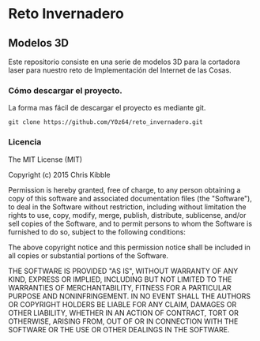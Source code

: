 # Reto Invernadero
## Modelos 3D

Este repositorio consiste en una serie de modelos 3D para la cortadora laser para nuestro reto de Implementación del Internet de las Cosas. 

### Cómo descargar el proyecto.

La forma mas fácil de descargar el proyecto es mediante git. 
```
git clone https://github.com/Y0z64/reto_invernadero.git
```

### Licencia 
The MIT License (MIT)

Copyright (c) 2015 Chris Kibble

Permission is hereby granted, free of charge, to any person obtaining a copy of this software and associated documentation files (the "Software"), to deal in the Software without restriction, including without limitation the rights to use, copy, modify, merge, publish, distribute, sublicense, and/or sell copies of the Software, and to permit persons to whom the Software is furnished to do so, subject to the following conditions:

The above copyright notice and this permission notice shall be included in all copies or substantial portions of the Software.

THE SOFTWARE IS PROVIDED "AS IS", WITHOUT WARRANTY OF ANY KIND, EXPRESS OR IMPLIED, INCLUDING BUT NOT LIMITED TO THE WARRANTIES OF MERCHANTABILITY, FITNESS FOR A PARTICULAR PURPOSE AND NONINFRINGEMENT. IN NO EVENT SHALL THE AUTHORS OR COPYRIGHT HOLDERS BE LIABLE FOR ANY CLAIM, DAMAGES OR OTHER LIABILITY, WHETHER IN AN ACTION OF CONTRACT, TORT OR OTHERWISE, ARISING FROM, OUT OF OR IN CONNECTION WITH THE SOFTWARE OR THE USE OR OTHER DEALINGS IN THE SOFTWARE.